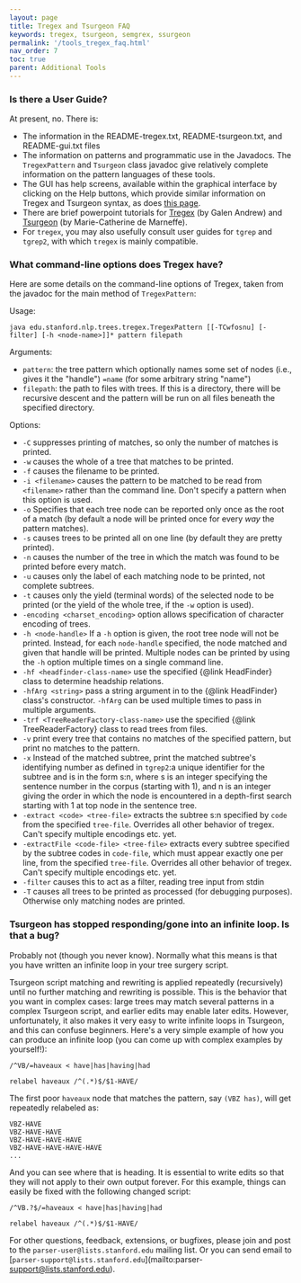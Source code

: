 ```yaml
---
layout: page
title: Tregex and Tsurgeon FAQ
keywords: tregex, tsurgeon, semgrex, ssurgeon
permalink: '/tools_tregex_faq.html'
nav_order: 7
toc: true
parent: Additional Tools
---
```


### Is there a User Guide?

At present, no. There is:

* The information in the README-tregex.txt, README-tsurgeon.txt, and README-gui.txt files
* The information on patterns and programmatic use in the Javadocs. The `TregexPattern` and `Tsurgeon` class javadoc give relatively complete information on the pattern languages of these tools.
* The GUI has help screens, available within the graphical interface by clicking on the Help buttons, which provide similar information on Tregex and Tsurgeon syntax, as does [this page](http://nlp.stanford.edu/~manning/courses/ling289/Tregex.html).
* There are brief powerpoint tutorials for [Tregex](https://nlp.stanford.edu/software/tregex/The_Wonderful_World_of_Tregex.ppt) (by Galen Andrew) and [Tsurgeon](https://nlp.stanford.edu/software/tregex/Tsurgeon2.ppt) (by Marie-Catherine de Marneffe).
* For `tregex`, you may also usefully consult user guides for `tgrep` and `tgrep2`, with which `tregex` is mainly compatible.

### What command-line options does Tregex have?

Here are some details on the command-line options of Tregex, taken from the
javadoc for the main method of `TregexPattern`:

Usage:  
  
`java edu.stanford.nlp.trees.tregex.TregexPattern [[-TCwfosnu] [-filter] [-h <node-name>]]* pattern filepath`

Arguments:  

- `pattern`: the tree pattern which optionally names some set of nodes (i.e., gives it the "handle") `=name` (for some arbitrary string "name") 
- `filepath`: the path to files with trees. If this is a directory, there will be recursive descent and the pattern will be run on all files beneath the specified directory. 

Options:

- `-C` suppresses printing of matches, so only the number of matches is printed. 
- `-w` causes the whole of a tree that matches to be printed. 
- `-f` causes the filename to be printed. 
- `-i <filename>` causes the pattern to be matched to be read from `<filename>` rather than the command line. Don't specify a pattern when this option is used. 
- `-o` Specifies that each tree node can be reported only once as the root of a match (by default a node will be printed once for every _way_ the pattern matches). 
- `-s` causes trees to be printed all on one line (by default they are pretty printed). 
- `-n` causes the number of the tree in which the match was found to be printed before every match. 
- `-u` causes only the label of each matching node to be printed, not complete subtrees. 
- `-t` causes only the yield (terminal words) of the selected node to be printed (or the yield of the whole tree, if the `-w` option is used). 
- `-encoding <charset_encoding>` option allows specification of character encoding of trees. 
- `-h <node-handle>` If a `-h` option is given, the root tree node will not be printed. Instead, for each `node-handle` specified, the node matched and given that handle will be printed. Multiple nodes can be printed by using the `-h` option multiple times on a single command line. 
- `-hf <headfinder-class-name>` use the specified {@link HeadFinder} class to determine headship relations. 
- `-hfArg <string>` pass a string argument in to the {@link HeadFinder} class's constructor. `-hfArg` can be used multiple times to pass in multiple arguments. 
- `-trf <TreeReaderFactory-class-name>` use the specified {@link TreeReaderFactory} class to read trees from files. 
- `-v` print every tree that contains no matches of the specified pattern, but print no matches to the pattern. 
- `-x` Instead of the matched subtree, print the matched subtree's identifying number as defined in `tgrep2`:a unique identifier for the subtree and is in the form s:n, where s is an integer specifying the sentence number in the corpus (starting with 1), and n is an integer giving the order in which the node is encountered in a depth-first search starting with 1 at top node in the sentence tree. 
- `-extract <code> <tree-file>` extracts the subtree s:n specified by `code` from the specified `tree-file`. Overrides all other behavior of tregex. Can't specify multiple encodings etc. yet. 
- `-extractFile <code-file> <tree-file>` extracts every subtree specified by the subtree codes in `code-file`, which must appear exactly one per line, from the specified `tree-file`. Overrides all other behavior of tregex. Can't specify multiple encodings etc. yet. 
- `-filter` causes this to act as a filter, reading tree input from stdin 
- `-T` causes all trees to be printed as processed (for debugging purposes). Otherwise only matching nodes are printed. 

### Tsurgeon has stopped responding/gone into an infinite loop. Is that a bug?

Probably not (though you never know). Normally what this means is that you
have written an infinite loop in your tree surgery script.

Tsurgeon script matching and rewriting is applied repeatedly (recursively)
until no further matching and rewriting is possible. This is the behavior that
you want in complex cases: large trees may match several patterns in a complex
Tsurgeon script, and earlier edits may enable later edits. However,
unfortunately, it also makes it very easy to write infinite loops in Tsurgeon,
and this can confuse beginners. Here's a very simple example of how you can
produce an infinite loop (you can come up with complex examples by yourself!):

```
/^VB/=haveaux < have|has|having|had

relabel haveaux /^(.*)$/$1-HAVE/
```

The first poor `haveaux` node that matches the pattern, say `(VBZ has)`, will
get repeatedly relabeled as:

```
VBZ-HAVE  
VBZ-HAVE-HAVE  
VBZ-HAVE-HAVE-HAVE  
VBZ-HAVE-HAVE-HAVE-HAVE  
...
```

And you can see where that is heading. It is essential to write edits so that
they will not apply to their own output forever. For this example, things can
easily be fixed with the following changed script:

```
/^VB.?$/=haveaux < have|has|having|had  

relabel haveaux /^(.*)$/$1-HAVE/
```

For other questions, feedback, extensions, or bugfixes, please join and post
to the `parser-user@lists.stanford.edu` mailing list. Or you can send email to
[`parser-support@lists.stanford.edu`](mailto:parser-
support@lists.stanford.edu).

